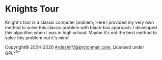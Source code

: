 # Knights Tour

Knight's tour is a classic computer problem; Here I provided my very own method to solve this classic problem with black-box approach. I developed this algorithm when I was in high school. Maybe it's not the best method to solve this problem but it's mine!

<footer>
    <p style="margin: auto;">
         Copyright&copy; 2004-2020 <a href="mailto:ArdeshirV@protonmail.com">ArdeshirV@protonmail.com</a>, Licensed under GPL<sup>v3+</sup>
    <p/>
</footer>
